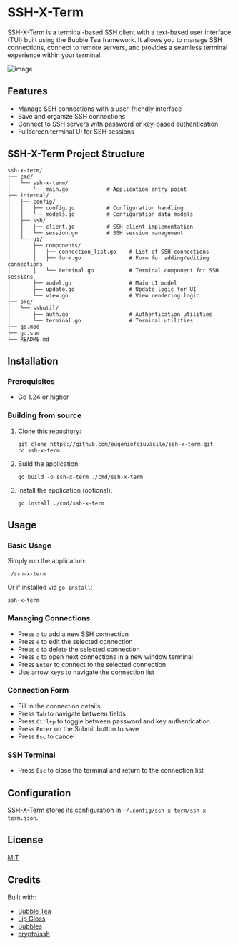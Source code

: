 # SSH-X-Term

SSH-X-Term is a terminal-based SSH client with a text-based user interface (TUI) built using the Bubble Tea framework. It allows you to manage SSH connections, connect to remote servers, and provides a seamless terminal experience within your terminal.

![image](https://github.com/user-attachments/assets/a545d09b-2101-4c6d-b5b9-377b2d554d57)

## Features

- Manage SSH connections with a user-friendly interface
- Save and organize SSH connections
- Connect to SSH servers with password or key-based authentication
- Fullscreen terminal UI for SSH sessions

## SSH-X-Term Project Structure

```
ssh-x-term/
├── cmd/
│   └── ssh-x-term/
│       └── main.go            # Application entry point
├── internal/
│   ├── config/
│   │   ├── config.go          # Configuration handling
│   │   └── models.go          # Configuration data models
│   ├── ssh/
│   │   ├── client.go          # SSH client implementation
│   │   └── session.go         # SSH session management
│   └── ui/
│       ├── components/
│       │   ├── connection_list.go    # List of SSH connections
│       │   ├── form.go               # Form for adding/editing connections
│       │   └── terminal.go           # Terminal component for SSH sessions
│       ├── model.go                  # Main UI model
│       ├── update.go                 # Update logic for UI
│       └── view.go                   # View rendering logic
├── pkg/
│   └── sshutil/
│       ├── auth.go                   # Authentication utilities
│       └── terminal.go               # Terminal utilities
├── go.mod
├── go.sum
└── README.md
```

## Installation

### Prerequisites

- Go 1.24 or higher

### Building from source

1. Clone this repository:
   ```
   git clone https://github.com/eugeniofciuvasile/ssh-x-term.git
   cd ssh-x-term
   ```

2. Build the application:
   ```
   go build -o ssh-x-term ./cmd/ssh-x-term
   ```

3. Install the application (optional):
   ```
   go install ./cmd/ssh-x-term
   ```

## Usage

### Basic Usage

Simply run the application:

```
./ssh-x-term
```

Or if installed via `go install`:

```
ssh-x-term
```

### Managing Connections

- Press `a` to add a new SSH connection
- Press `e` to edit the selected connection
- Press `d` to delete the selected connection
- Press `o` to open next connections in a new window terminal
- Press `Enter` to connect to the selected connection
- Use arrow keys to navigate the connection list

### Connection Form

- Fill in the connection details
- Press `Tab` to navigate between fields
- Press `Ctrl+p` to toggle between password and key authentication
- Press `Enter` on the Submit button to save
- Press `Esc` to cancel

### SSH Terminal

- Press `Esc` to close the terminal and return to the connection list

## Configuration

SSH-X-Term stores its configuration in `~/.config/ssh-x-term/ssh-x-term.json`.

## License

[MIT](LICENSE)

## Credits

Built with:
- [Bubble Tea](https://github.com/charmbracelet/bubbletea)
- [Lip Gloss](https://github.com/charmbracelet/lipgloss)
- [Bubbles](https://github.com/charmbracelet/bubbles)
- [crypto/ssh](https://pkg.go.dev/golang.org/x/crypto/ssh)
